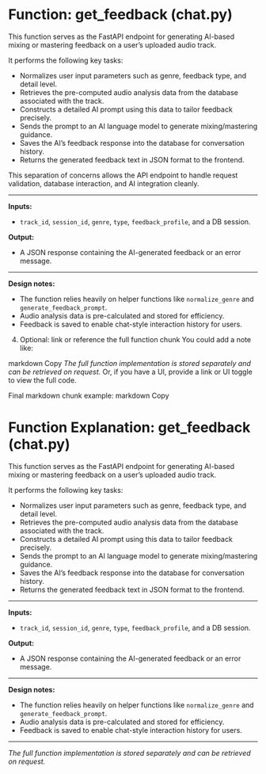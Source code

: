 # Function: get_feedback (chat.py)

This function serves as the FastAPI endpoint for generating AI-based mixing or mastering feedback
on a user’s uploaded audio track.

It performs the following key tasks:

- Normalizes user input parameters such as genre, feedback type, and detail level.
- Retrieves the pre-computed audio analysis data from the database associated with the track.
- Constructs a detailed AI prompt using this data to tailor feedback precisely.
- Sends the prompt to an AI language model to generate mixing/mastering guidance.
- Saves the AI’s feedback response into the database for conversation history.
- Returns the generated feedback text in JSON format to the frontend.

This separation of concerns allows the API endpoint to handle request validation,
database interaction, and AI integration cleanly.

---

**Inputs:**

- `track_id`, `session_id`, `genre`, `type`, `feedback_profile`, and a DB session.

**Output:**

- A JSON response containing the AI-generated feedback or an error message.

---

**Design notes:**

- The function relies heavily on helper functions like `normalize_genre` and `generate_feedback_prompt`.
- Audio analysis data is pre-calculated and stored for efficiency.
- Feedback is saved to enable chat-style interaction history for users.
4. Optional: link or reference the full function chunk
You could add a note like:

markdown
Copy
*The full function implementation is stored separately and can be retrieved on request.*
Or, if you have a UI, provide a link or UI toggle to view the full code.

Final markdown chunk example:
markdown
Copy
# Function Explanation: get_feedback (chat.py)

This function serves as the FastAPI endpoint for generating AI-based mixing or mastering feedback
on a user’s uploaded audio track.

It performs the following key tasks:

- Normalizes user input parameters such as genre, feedback type, and detail level.
- Retrieves the pre-computed audio analysis data from the database associated with the track.
- Constructs a detailed AI prompt using this data to tailor feedback precisely.
- Sends the prompt to an AI language model to generate mixing/mastering guidance.
- Saves the AI’s feedback response into the database for conversation history.
- Returns the generated feedback text in JSON format to the frontend.

---

**Inputs:**

- `track_id`, `session_id`, `genre`, `type`, `feedback_profile`, and a DB session.

**Output:**

- A JSON response containing the AI-generated feedback or an error message.

---

**Design notes:**

- The function relies heavily on helper functions like `normalize_genre` and `generate_feedback_prompt`.
- Audio analysis data is pre-calculated and stored for efficiency.
- Feedback is saved to enable chat-style interaction history for users.

---

*The full function implementation is stored separately and can be retrieved on request.*
